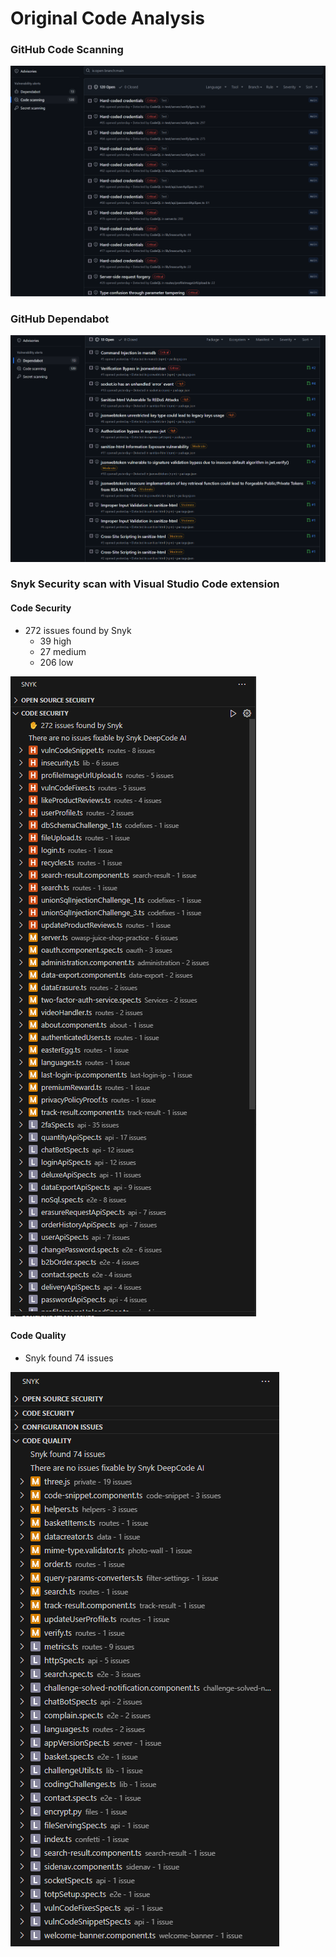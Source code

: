 # Original Code Analysis 

### GitHub Code Scanning    
![GitHub Code Scanning](github-code-scanning-20241023.png)  

### GitHub Dependabot  
![Dependabot](dependabot-20241023.png)  

### Snyk Security scan with Visual Studio Code extension  

#### Code Security  
- 272 issues found by Snyk  
  - 39 high  
  - 27 medium  
  - 206 low  

![Snyk Code Security](snyk-security-code-security-20241024.png)  

#### Code Quality
- Snyk found 74 issues  

![Snyk Code Quality](snyk-security-code-quality-20241024.png)  
